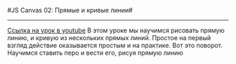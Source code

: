#JS Canvas 02: Прямые и кривые линии#
***
[Ссылка на урок в youtube](https://www.youtube.com/watch?v=2eVhVhj6Szc)
В этом уроке мы научимся рисовать прямую линию, и кривую из нескольких прямых линий. Простое на первый взгляд действие оказывается простым и на практике. Вот это поворот. Научимся ставить перо и вести его, рисуя прямую линию
